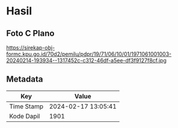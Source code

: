 # Hasil

## Foto C Plano

https://sirekap-obj-formc.kpu.go.id/70d2/pemilu/pdpr/19/71/06/10/01/1971061001003-20240214-193934--1317452c-c312-46df-a5ee-df3f9127f8cf.jpg


## Metadata

| Key        | Value               |
| ---------- | ------------------- |
| Time Stamp | 2024-02-17 13:05:41 |
| Kode Dapil | 1901                |




